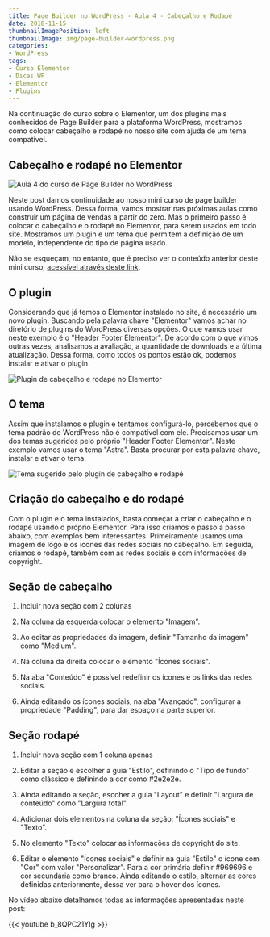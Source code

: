 ```yaml
---
title: Page Builder no WordPress - Aula 4 - Cabeçalho e Rodapé
date: 2018-11-15
thumbnailImagePosition: left
thumbnailImage: img/page-builder-wordpress.png
categories:
- WordPress
tags:
- Curso Elementor
- Dicas WP
- Elementor
- Plugins
---
```


Na continuação do curso sobre o Elementor, um dos plugins mais conhecidos de Page Builder para a plataforma WordPress, mostramos como colocar cabeçalho e rodapé no nosso site com ajuda de um tema compatível.

<!--more-->

## Cabeçalho e rodapé no Elementor

![Aula 4 do curso de Page Builder no WordPress](../../img/page-builder-wordpress.png "Cabeçalho e Rodapé com Elementor")

Neste post damos continuidade ao nosso mini curso de page builder usando WordPress. Dessa forma, vamos mostrar nas próximas aulas como construir um página de vendas a partir do zero. Mas o primeiro passo é colocar o cabeçalho e o rodapé no Elementor, para serem usados em todo site. Mostramos um plugin e um tema que permitem a definição de um modelo, independente do tipo de página usado.

Não se esqueçam, no entanto, que é preciso ver o conteúdo anterior deste mini curso, [acessível através deste link](../page-builder-no-wordpress-aulas-1-2-e-3).

## O plugin

Considerando que já temos o Elementor instalado no site, é necessário um novo plugin. Buscando pela palavra chave "Elementor" vamos achar no diretório de plugins do WordPress diversas opções. O que vamos usar neste exemplo é o "Header Footer Elementor". De acordo com o que vimos outras vezes, analisamos a avaliação, a quantidade de downloads e a última atualização. Dessa forma, como todos os pontos estão ok, podemos instalar e ativar o plugin.

![Plugin de cabeçalho e rodapé no Elementor](../../img/01-plugin-head-foot.png "Plugin Header Footer Elementor")

## O tema

Assim que instalamos o plugin e tentamos configurá-lo, percebemos que o tema padrão do WordPress não é compatível com ele. Precisamos usar um dos temas sugeridos pelo próprio "Header Footer Elementor". Neste exemplo vamos usar o tema "Astra". Basta procurar por esta palavra chave, instalar e ativar o tema.

![Tema sugerido pelo plugin de cabeçalho e rodapé](../../img/02-tema-astra.png "Tema Astra")

## Criação do cabeçalho e do rodapé

Com o plugin e o tema instalados, basta começar a criar o cabeçalho e o rodapé usando o próprio Elementor. Para isso criamos o passo a passo abaixo, com exemplos bem interessantes. Primeiramente usamos uma imagem de logo e os ícones das redes sociais no cabeçalho. Em seguida, criamos o rodapé, também com as redes sociais e com informações de copyright.

## Seção de cabeçalho

1. Incluir nova seção com 2 colunas

2. Na coluna da esquerda colocar o elemento "Imagem".

3. Ao editar as propriedades da imagem, definir "Tamanho da imagem" como "Medium".

4. Na coluna da direita colocar o elemento "Ícones sociais".

5. Na aba "Conteúdo" é possível redefinir os ícones e os links das redes sociais.

6. Ainda editando os ícones sociais, na aba "Avançado", configurar a propriedade "Padding", para dar espaço na parte superior.

## Seção rodapé

1. Incluir nova seção com 1 coluna apenas

2. Editar a seção e escolher a guia "Estilo", definindo o "Tipo de fundo" como clássico e definindo a cor como #2e2e2e.

3. Ainda editando a seção, escoher a guia "Layout" e definir "Largura de conteúdo" como "Largura total".

4. Adicionar dois elementos na coluna da seção: "Ícones sociais" e "Texto".

5. No elemento "Texto" colocar as informações de copyright do site.

6. Editar o elemento "Ícones sociais" e definir na guia "Estilo" o ícone com "Cor" com valor "Personalizar". Para a cor primária definir #969696 e cor secundária como branco. Ainda editando o estilo, alternar as cores definidas anteriormente, dessa ver para o hover dos ícones.

No vídeo abaixo detalhamos todas as informações apresentadas neste post:

{{< youtube b_8QPC21YIg >}}
